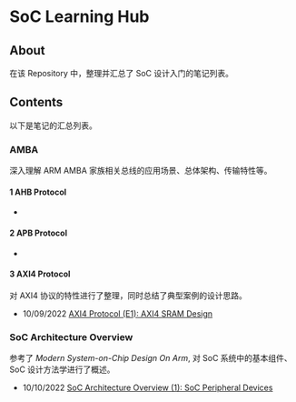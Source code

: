 SoC Learning Hub
========================================

## About

在该 Repository 中，整理并汇总了 SoC 设计入门的笔记列表。

## Contents

以下是笔记的汇总列表。

### AMBA

深入理解 ARM AMBA 家族相关总线的应用场景、总体架构、传输特性等。

#### 1 AHB Protocol

- 

#### 2 APB Protocol

- 

#### 3 AXI4 Protocol

对 AXI4 协议的特性进行了整理，同时总结了典型案例的设计思路。

- 10/09/2022 [AXI4 Protocol (E1): AXI4 SRAM Design](./amba/axi4/axi4_sram_design/axi4_sram.md)

### SoC Architecture Overview

参考了 *Modern System-on-Chip Design On Arm*, 对 SoC 系统中的基本组件、SoC 设计方法学进行了概述。

- 10/10/2022 [SoC Architecture Overview (1): SoC Peripheral Devices](./soc_arch_overview/soc_perips.md)
